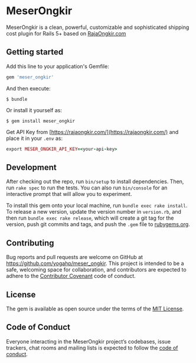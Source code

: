 # MeserOngkir

MeserOngkir is a clean, powerful, customizable and sophisticated shipping cost plugin for Rails 5+ based on [RajaOngkir.com](https://rajaongkir.com)

## Getting started

Add this line to your application's Gemfile:

```ruby
gem 'meser_ongkir'
```

And then execute:

    $ bundle

Or install it yourself as:

    $ gem install meser_ongkir
    
Get API Key from [https://rajaongkir.com/](https://rajaongkir.com/) and place it in your `.env` as:
```ruby
export MESER_ONGKIR_API_KEY=<your-api-key>
```

## Development

After checking out the repo, run `bin/setup` to install dependencies. Then, run `rake spec` to run the tests. You can also run `bin/console` for an interactive prompt that will allow you to experiment.

To install this gem onto your local machine, run `bundle exec rake install`. To release a new version, update the version number in `version.rb`, and then run `bundle exec rake release`, which will create a git tag for the version, push git commits and tags, and push the `.gem` file to [rubygems.org](https://rubygems.org).

## Contributing

Bug reports and pull requests are welcome on GitHub at https://github.com/yogahp/meser_ongkir. This project is intended to be a safe, welcoming space for collaboration, and contributors are expected to adhere to the [Contributor Covenant](http://contributor-covenant.org) code of conduct.

## License

The gem is available as open source under the terms of the [MIT License](https://opensource.org/licenses/MIT).

## Code of Conduct

Everyone interacting in the MeserOngkir project’s codebases, issue trackers, chat rooms and mailing lists is expected to follow the [code of conduct](https://github.com/yogahp/meser_ongkir/blob/master/CODE_OF_CONDUCT.md).
